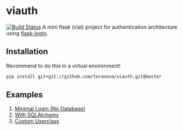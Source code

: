 # viauth
[![Build Status](https://travis-ci.org/ToraNova/viauth.svg?branch=master)](https://travis-ci.org/ToraNova/viauth)
A mini flask (vial) project for authentication architecture using [flask-login](https://flask-login.readthedocs.io/en/latest/).

## Installation
Recommend to do this in a virtual environment!
```bash
pip install git+git://github.com/toranova/viauth.git@master
```

## Examples
1. [Minimal Login (No Database)](examples/basic/__init__.py)
2. [With SQLAlchemy](examples/persistdb/__init__.py)
3. [Custom Userclass](examples/cuclass/__init__.py)
